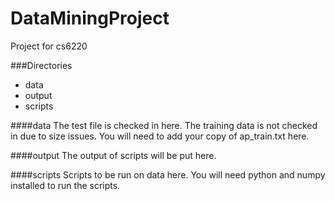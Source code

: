 DataMiningProject
=================

Project for cs6220

###Directories
* data
* output
* scripts


####data
The test file is checked in here. The training data is not checked in due to size issues. You will need to add your copy of ap_train.txt here.

####output
The output of scripts will be put here.

####scripts
Scripts to be run on data here. You will need python and numpy installed to run the scripts.
